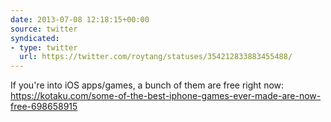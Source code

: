 ```yaml
---
date: 2013-07-08 12:18:15+00:00
source: twitter
syndicated:
- type: twitter
  url: https://twitter.com/roytang/statuses/354212833883455488/
---
```


If you're into iOS apps/games, a bunch of them are free right now: https://kotaku.com/some-of-the-best-iphone-games-ever-made-are-now-free-698658915
